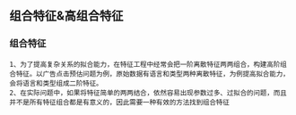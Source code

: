 ## 组合特征&高组合特征
### 组合特征
~~~~
1、为了提高复杂关系的拟合能力，在特征工程中经常会把一阶离散特征两两组合，构建高阶组合特征。以广告点击预估问题为例，原始数据有语言和类型两种离散特征，为例提高拟合能力，会将语言和类型组成二阶特征。
2、在实际问题中，如果将特征简单的两两结合，依然容易出现参数过多、过拟合的问题，而且并不是所有特征组合都是有意义的，因此需要一种有效的方法找到组合特征
~~~~

